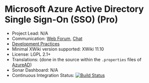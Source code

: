 # Microsoft Azure Active Directory Single Sign-On (SSO) (Pro)

* Project Lead: N/A
* Communication: [Web Forum](http://dev.xwiki.org/xwiki/bin/view/Community/Discuss), 
    [Chat]( https://dev.xwiki.org/xwiki/bin/view/Community/Chat)
* [Development Practices](http://dev.xwiki.org)
* Minimal XWiki version supported: XWiki 11.10
* License: LGPL 2.1+
* Translations: (done in the source within the `.properties` files of [AzureAD](admin-ui/src/main/resources/AzureADAdmin))
* Sonar Dashboard: N/A
* Continuous Integration Status: [![Build Status](http://ci.xwikisas.com/view/All/job/xwikisas/job/integration-azure-oauth/job/master/badge/icon)](http://ci.xwikisas.com/view/All/job/xwikisas/job/integration-azure-oauth/job/master/)
